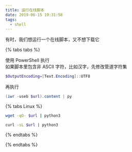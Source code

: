 ```yaml
---
title: 运行在线脚本
date: 2019-06-15 19:31:58
tags:
  - shell
---
```


有时，我们想运行一个在线脚本，又不想下载它

<!--more-->

{% tabs tabs %}

<!-- tab Windows -->

使用 PowerShell 执行  
如果脚本里包含非 ASCII 字符，比如汉字，先修改管道字符集

```powershell
$OutputEncoding=[Text.Encoding]::UTF8
```

再执行

```powershell
(iwr -useb $url).content | py
```

<!-- endtab -->
<!-- tab Linux -->

{% tabs Linux %}

<!-- tab wget -->

```bash
wget -qO- $url | python3
```

<!-- endtab -->
<!-- tab curl -->

```bash
curl -sL $url | python3
```

<!-- endtab -->

{% endtabs %}

<!-- endtab -->

{% endtabs %}
